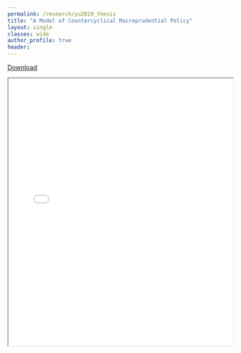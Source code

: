 ```yaml
---
permalink: /research/yu2019_thesis
title: "A Model of Countercyclical Macroprudential Policy"
layout: single
classes: wide
author_profile: true
header:
---
```


[Download](/assets/docs/YuThomas_HonorsThesis.pdf)
<iframe src="/assets/docs/YuThomas_HonorsThesis.pdf" width="100%" height="600px"></iframe>
